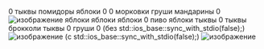 0
тыквы помидоры яблоки 0
0
морковки груши мандарины 0
![изображение](https://user-images.githubusercontent.com/61345502/207380525-4b8e6776-484d-407f-98fb-469a427b97de.png)
яблоки яблоки яблоки 0
пиво
яблоки
тыквы
0
тыквы брокколи тыквы 0
груши 0
(без std::ios_base::sync_with_stdio(false);)
![изображение](https://user-images.githubusercontent.com/61345502/207382667-3b089a37-99fb-4ce0-8494-8b7226dbe610.png)
(с std::ios_base::sync_with_stdio(false);)
![изображение](https://user-images.githubusercontent.com/61345502/207386226-7d10971a-592b-4479-9da9-a6712ed9cff3.png)
